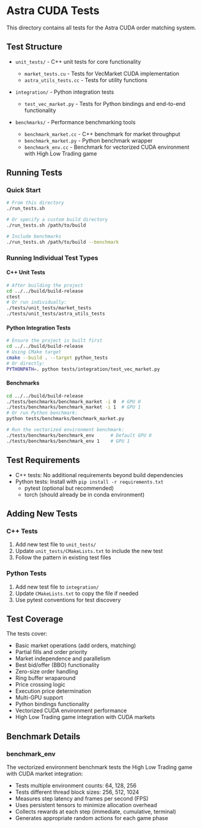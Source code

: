 # Astra CUDA Tests

This directory contains all tests for the Astra CUDA order matching system.

## Test Structure

- `unit_tests/` - C++ unit tests for core functionality
  - `market_tests.cu` - Tests for VecMarket CUDA implementation
  - `astra_utils_tests.cc` - Tests for utility functions

- `integration/` - Python integration tests  
  - `test_vec_market.py` - Tests for Python bindings and end-to-end functionality

- `benchmarks/` - Performance benchmarking tools
  - `benchmark_market.cc` - C++ benchmark for market throughput
  - `benchmark_market.py` - Python benchmark wrapper
  - `benchmark_env.cc` - Benchmark for vectorized CUDA environment with High Low Trading game

## Running Tests

### Quick Start
```bash
# From this directory
./run_tests.sh

# Or specify a custom build directory
./run_tests.sh /path/to/build

# Include benchmarks
./run_tests.sh /path/to/build --benchmark
```

### Running Individual Test Types

#### C++ Unit Tests
```bash
# After building the project
cd ../../build/build-release
ctest
# Or run individually:
./tests/unit_tests/market_tests
./tests/unit_tests/astra_utils_tests
```

#### Python Integration Tests
```bash
# Ensure the project is built first
cd ../../build/build-release
# Using CMake target
cmake --build . --target python_tests
# Or directly:
PYTHONPATH=. python tests/integration/test_vec_market.py
```

#### Benchmarks
```bash
cd ../../build/build-release
./tests/benchmarks/benchmark_market -i 0  # GPU 0
./tests/benchmarks/benchmark_market -i 1  # GPU 1
# Or run Python benchmark:
python tests/benchmarks/benchmark_market.py

# Run the vectorized environment benchmark:
./tests/benchmarks/benchmark_env      # Default GPU 0
./tests/benchmarks/benchmark_env 1    # GPU 1
```

## Test Requirements

- C++ tests: No additional requirements beyond build dependencies
- Python tests: Install with `pip install -r requirements.txt`
  - pytest (optional but recommended)
  - torch (should already be in conda environment)

## Adding New Tests

### C++ Tests
1. Add new test file to `unit_tests/`
2. Update `unit_tests/CMakeLists.txt` to include the new test
3. Follow the pattern in existing test files

### Python Tests
1. Add new test file to `integration/`
2. Update `CMakeLists.txt` to copy the file if needed
3. Use pytest conventions for test discovery

## Test Coverage

The tests cover:
- Basic market operations (add orders, matching)
- Partial fills and order priority
- Market independence and parallelism
- Best bid/offer (BBO) functionality
- Zero-size order handling
- Ring buffer wraparound
- Price crossing logic
- Execution price determination
- Multi-GPU support
- Python bindings functionality
- Vectorized CUDA environment performance
- High Low Trading game integration with CUDA markets

## Benchmark Details

### benchmark_env
The vectorized environment benchmark tests the High Low Trading game with CUDA market integration:
- Tests multiple environment counts: 64, 128, 256
- Tests different thread block sizes: 256, 512, 1024
- Measures step latency and frames per second (FPS)
- Uses persistent tensors to minimize allocation overhead
- Collects rewards at each step (immediate, cumulative, terminal)
- Generates appropriate random actions for each game phase
